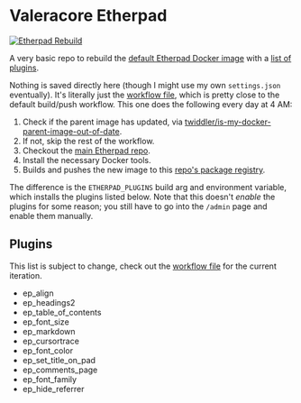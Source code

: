 # Valeracore Etherpad

[![Etherpad Rebuild](https://github.com/valerahime/etherpad/actions/workflows/docker-publish.yml/badge.svg)](https://github.com/valerahime/etherpad/actions/workflows/docker-publish.yml)

A very basic repo to rebuild the [default Etherpad Docker image](https://hub.docker.com/r/etherpad/etherpad) with a [list of plugins](#plugins).

Nothing is saved directly here (though I might use my own `settings.json` eventually). It's literally just the [workflow file](./.github/workflows/docker-publish.yml), which is pretty close to the default build/push workflow. This one does the following every day at 4 AM:

1. Check if the parent image has updated, via [twiddler/is-my-docker-parent-image-out-of-date](https://github.com/twiddler/is-my-docker-parent-image-out-of-date).
  1. If not, skip the rest of the workflow.
2. Checkout the [main Etherpad repo](https://github.com/ether/etherpad-lite).
3. Install the necessary Docker tools.
4. Builds and pushes the new image to this [repo's package registry](https://github.com/valerahime/etherpad/pkgs/container/etherpad).

The difference is the `ETHERPAD_PLUGINS` build arg and environment variable, which installs the plugins listed below. Note that this doesn't *enable* the plugins for some reason; you still have to go into the `/admin` page and enable them manually.

## Plugins

This list is subject to change, check out the [workflow file](./.github/workflows/docker-publish.yml) for the current iteration.

- ep_align
- ep_headings2
- ep_table_of_contents
- ep_font_size
- ep_markdown
- ep_cursortrace
- ep_font_color
- ep_set_title_on_pad
- ep_comments_page
- ep_font_family
- ep_hide_referrer
